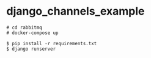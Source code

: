 # django_channels_example


```
# cd rabbitmq
# docker-compose up
```

```
$ pip install -r requirements.txt
$ django runserver
```

